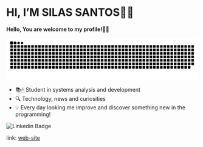 
<h1>HI, I’M SILAS SANTOS👨‍💻</h1>

**Hello, You are welcome to my profile!👋🤓**

![Snake animation](https://raw.githubusercontent.com/Platane/snk/output/github-contribution-grid-snake.svg)


- 📚🖱 Student in systems analysis and development
- 🔍 Technology, news and curiosities
- 💡 Every day looking me improve and discover something new in the programming!


![Linkedin Badge](https://img.shields.io/badge/-LinkedIn-blue?style=flat-square&logo=Linkedin&logoColor=white&link=https://www.linkedin.com/in/silas-santos-188142181/)

 link: [web-site](https://silassanttos.github.io/pag/)
<!---
silassanttos/silassanttos is a ✨ special ✨ repository because its `README.md` (this file) appears on your GitHub profile.
You can click the Preview link to take a look at your changes.
--->
